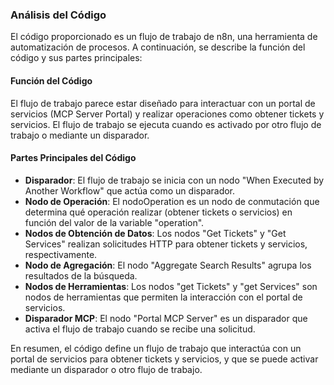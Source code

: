 ### Análisis del Código
El código proporcionado es un flujo de trabajo de n8n, una herramienta de automatización de procesos. A continuación, se describe la función del código y sus partes principales:

#### Función del Código
El flujo de trabajo parece estar diseñado para interactuar con un portal de servicios (MCP Server Portal) y realizar operaciones como obtener tickets y servicios. El flujo de trabajo se ejecuta cuando es activado por otro flujo de trabajo o mediante un disparador.

#### Partes Principales del Código
* **Disparador**: El flujo de trabajo se inicia con un nodo "When Executed by Another Workflow" que actúa como un disparador.
* **Nodo de Operación**: El nodoOperation es un nodo de conmutación que determina qué operación realizar (obtener tickets o servicios) en función del valor de la variable "operation".
* **Nodos de Obtención de Datos**: Los nodos "Get Tickets" y "Get Services" realizan solicitudes HTTP para obtener tickets y servicios, respectivamente.
* **Nodo de Agregación**: El nodo "Aggregate Search Results" agrupa los resultados de la búsqueda.
* **Nodos de Herramientas**: Los nodos "get Tickets" y "get Services" son nodos de herramientas que permiten la interacción con el portal de servicios.
* **Disparador MCP**: El nodo "Portal MCP Server" es un disparador que activa el flujo de trabajo cuando se recibe una solicitud.

En resumen, el código define un flujo de trabajo que interactúa con un portal de servicios para obtener tickets y servicios, y que se puede activar mediante un disparador o otro flujo de trabajo.